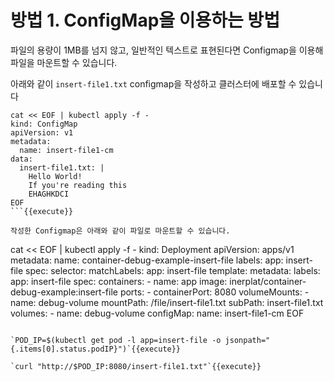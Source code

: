 # 방법 1. ConfigMap을 이용하는 방법

파일의 용량이 1MB를 넘지 않고, 일반적인 텍스트로 표현된다면 Configmap을 이용해 파일을 마운트할 수 있습니다.

아래와 같이 `insert-file1.txt` configmap을 작성하고 클러스터에 배포할 수 있습니다

```
cat << EOF | kubectl apply -f -
kind: ConfigMap
apiVersion: v1
metadata:
  name: insert-file1-cm
data:
  insert-file1.txt: |
    Hello World!
    If you're reading this
    EHAGHKDCI 
EOF    
```{{execute}}

작성한 Configmap은 아래와 같이 파일로 마운트할 수 있습니다.

```
cat << EOF | kubectl apply -f -
kind: Deployment
apiVersion: apps/v1
metadata:
  name: container-debug-example-insert-file
  labels:
    app: insert-file
spec:
  selector:
    matchLabels:
      app: insert-file
  template:
    metadata:
      labels:
        app: insert-file
    spec:
      containers:
        - name: app
          image: inerplat/container-debug-example:insert-file
          ports:
            - containerPort: 8080
          volumeMounts:
            - name: debug-volume
              mountPath: /file/insert-file1.txt
              subPath: insert-file1.txt
      volumes:
        - name: debug-volume
          configMap:
            name: insert-file1-cm
EOF
```{{execute}}

`POD_IP=$(kubectl get pod -l app=insert-file -o jsonpath="{.items[0].status.podIP}")`{{execute}}

`curl "http://$POD_IP:8080/insert-file1.txt"`{{execute}}
